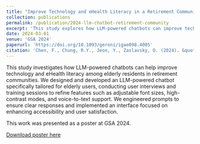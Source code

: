 ```yaml
---
title: "Improve Technology and eHealth Literacy in a Retirement Community via The Use of LLM-Powered Chatbot"
collection: publications
permalink: /publication/2024-llm-chatbot-retirement-community
excerpt: 'This study explores how LLM-powered chatbots can improve technology and eHealth literacy among elderly residents in retirement communities.'
date: 2024-03-01
venue: 'GSA 2024'
paperurl: 'https://doi.org/10.1093/geroni/igae098.4005'
citation: 'Chen, F., Chung, R.Y., Jeon, Y., Zaslavsky, O. (2024). &quot;Improve Technology and eHealth Literacy in a Retirement Community via The Use of LLM-Powered Chatbot.&quot; <i>GSA 2024</i>. DOI: 10.1093/geroni/igae098.4005'
---
```


This study investigates how LLM-powered chatbots can help improve technology and eHealth literacy among elderly residents in retirement communities. We designed and developed an LLM-powered chatbot specifically tailored for elderly users, conducting user interviews and training sessions to refine features such as adjustable font sizes, high-contrast modes, and voice-to-text support. We engineered prompts to ensure clear responses and implemented an interface focused on enhancing accessibility and user satisfaction.

This work was presented as a poster at GSA 2024.

[Download poster here](https://doi.org/10.1093/geroni/igae098.4005) 